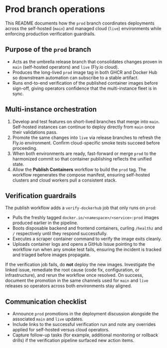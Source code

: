 # Prod branch operations

This README documents how the `prod` branch coordinates deployments across the self-hosted (`main`) and managed cloud (`live`) environments while enforcing production verification guardrails.

## Purpose of the `prod` branch

* Acts as the umbrella release branch that consolidates changes proven in `main` (self-hosted operators) and `live` (Fly.io cloud).
* Produces the long-lived `prod` image tag in both GHCR and Docker Hub so downstream automation can subscribe to a stable artifact.
* Runs end-to-end verification of the published container images before sign-off, giving operators confidence that the multi-instance fleet is in sync.

## Multi-instance orchestration

1. Develop and test features on short-lived branches that merge into `main`. Self-hosted instances can continue to deploy directly from `main` once their validations pass.
2. Promote the same changes into `live` via release branches to refresh the Fly.io environment. Confirm cloud-specific smoke tests succeed before proceeding.
3. When both environments are ready, fast-forward or merge `prod` to the harmonized commit so that container publishing reflects the unified state.
4. Allow the **Publish Containers** workflow to build the `prod` tag. The workflow regenerates the compose manifest, ensuring self-hosted clusters and cloud workers pull a consistent stack.

## Verification guardrails

The publish workflow adds a `verify-dockerhub` job that only runs on `prod`:

* Pulls the freshly tagged `docker.io/<namespace>/<service>:prod` images produced earlier in the pipeline.
* Boots disposable backend and frontend containers, curling `/healthz` and `/` respectively until they respond successfully.
* Executes a scraper container command to verify the image exits cleanly.
* Uploads container logs and opens a GitHub Issue pointing to the workflow run when any smoke test fails, ensuring the incident is tracked and triaged before images propagate.

If the verification job fails, do **not** deploy the new images. Investigate the linked issue, remediate the root cause (code fix, configuration, or infrastructure), and rerun the workflow once resolved. On success, document the promotion in the same channels used for `main` and `live` releases so operators across both environments stay aligned.

## Communication checklist

* Announce `prod` promotions in the deployment discussion alongside the associated `main` and `live` updates.
* Include links to the successful verification run and note any overrides applied for self-hosted versus cloud operators.
* Capture follow-up tasks (for example, additional monitoring or rollback drills) if the verification pipeline surfaced new action items.
